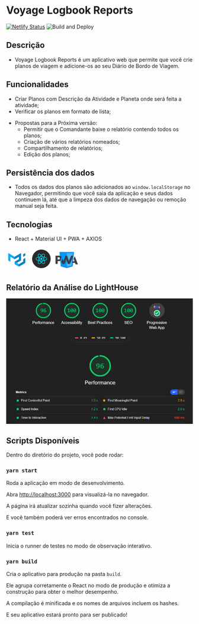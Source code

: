 
# Voyage Logbook Reports


[![Netlify Status](https://api.netlify.com/api/v1/badges/9576dd88-4570-464e-95ae-eef695f6b0e5/deploy-status)](https://app.netlify.com/sites/voyage-logbook/deploys) ![Build and Deploy](https://github.com/ipetinate/voyage-logbook/workflows/Build%20and%20Deploy/badge.svg?branch=master)

  ## Descrição

- Voyage Logbook Reports é um aplicativo web que permite que você crie planos de viagem e adicione-os ao seu Diário de Bordo de Viagem.

## Funcionalidades

- Criar Planos com Descrição da Atividade e Planeta onde será feita a atividade;
- Verificar os planos em formato de lista;

* Propostas para a Próxima versão:
	- Permitir que o Comandante baixe o relatório contendo todos os planos;
	- Criação de vários relatórios nomeados;
	- Compartilhamento de relatórios;
	- Edição dos planos;

## Persistência dos dados
- Todos os dados dos planos são adicionados ao ``window.localStorage`` no Navegador, permitindo que você saia da aplicação e seus dados continuem lá, até que a limpeza dos dados de navegação ou remoção manual seja feita.

## Tecnologias
- React + Material UI + PWA + AXIOS

![MaterialUI](https://github.com/ipetinate/voyage-logbook/blob/master/doc/img/mui.jpg) ![React](https://github.com/ipetinate/voyage-logbook/blob/master/doc/img/react.png)  ![PWA](https://github.com/ipetinate/voyage-logbook/blob/master/doc/img/pwa.jpg)

## Relatório da Análise do LightHouse

![LightHouse Report](https://github.com/ipetinate/voyage-logbook/blob/master/doc/img/lighthouse.png)

## Scripts Disponíveis



Dentro do diretório do projeto, você pode rodar:



### `yarn start`



Roda a aplicação em modo de desenvolvimento.<br />

Abra [http://localhost:3000](http://localhost:3000) para visualizá-la no navegador.



A página irá atualizar sozinha quando você fizer alterações.<br />

E você também poderá ver erros encontrados no console.



### `yarn test`



Inicia o runner de testes no modo de observação interativo.<br />


### `yarn build`



Cria o aplicativo para produção na pasta `build`.<br />

Ele agrupa corretamente o React no modo de produção e otimiza a construção para obter o melhor desempenho.


A compilação é minificada e os nomes de arquivos incluem os hashes. <br />

E seu aplicativo estará pronto para ser publicado!
